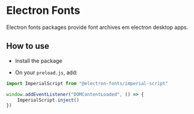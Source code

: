 # Electron Fonts

Electron fonts packages provide font archives em electron desktop apps.

## How to use

* Install the package

* On your `preload.js`, add:

```ts
import ImperialScript from "@electron-fonts/imperial-script"

window.addEventListener("DOMContentLoaded", () => {
    ImperialScript.inject()
})
```